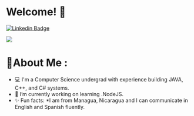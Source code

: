# Welcome! 👋 
[![Linkedin Badge](https://img.shields.io/badge/-MichaelZelaya-blue?style=plastic-square&logo=Linkedin&logoColor=white&link=https://www.linkedin.com/in/michael-zelaya-470748196)](https://www.linkedin.com/in/michael-zelaya-470748196)


<a href="https://github.com/Oozaru71/Oozaru71/blob/main/
Michael_Zelaya_Resume v4.pdf "><img src="https://img.shields.io/badge/MyResume-red.svg"/></a>


# 💫About Me :
* 💻  I'm a Computer Science undergrad with experience building JAVA, C++, and C# systems. 
* 🔭 I’m currently working on learning .NodeJS. 
* ✨ Fun facts: *I am from Managua, Nicaragua and I can communicate in English and Spanish fluently. 
